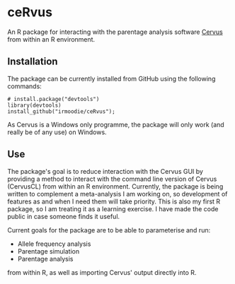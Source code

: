 # ceRvus
An R package for interacting with the parentage analysis software [Cervus](http://www.fieldgenetics.com/pages/aboutCervus_Overview.jsp) from within an R environment.

## Installation
The package can be currently installed from GitHub using the following commands:
```
# install.package("devtools")
library(devtools)
install_github("irmoodie/ceRvus");
```
As Cervus is a Windows only programme, the package will only work (and really be of any use) on Windows.

## Use
The package's goal is to reduce interaction with the Cervus GUI by providing a method to interact with the command line version of Cervus (CervusCL) from within an R environment.
Currently, the package is being written to complement a meta-analysis I am working on, so development of features as and when I need them will take priority.
This is also my first R package, so I am treating it as a learning exercise. I have made the code public in case someone finds it useful.

Current goals for the package are to be able to parameterise and run:

- Allele frequency analysis
- Parentage simulation
- Parentage analysis

from within R, as well as importing Cervus' output directly into R.
